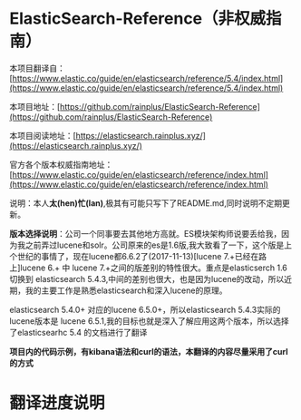 # ElasticSearch-Reference（非权威指南）

本项目翻译自：[https://www.elastic.co/guide/en/elasticsearch/reference/5.4/index.html](https://www.elastic.co/guide/en/elasticsearch/reference/5.4/index.html)

本项目地址：[https://github.com/rainplus/ElasticSearch-Reference](https://github.com/rainplus/ElasticSearch-Reference)

本项目阅读地址：[https://elasticsearch.rainplus.xyz/](https://elasticsearch.rainplus.xyz/)

官方各个版本权威指南地址：[https://www.elastic.co/guide/en/elasticsearch/reference/index.html](https://www.elastic.co/guide/en/elasticsearch/reference/index.html)

说明：本人**太\(hen\)忙\(lan\)**,极其有可能只写下了README.md,同时说明不定期更新。

**版本选择说明**：公司一个同事要去其他地方高就。ES模块架构师说要丢给我，因为我之前弄过lucene和solr。公司原来的es是1.6版,我大致看了一下，这个版是上个世纪的事情了，现在lucene都6.6.2了\(2017-11-13\)\[lucene 7.+已经在路上\]lucene 6.+ 中 lucene 7.+之间的版差别的特性很大。重点是elasticserch 1.6 切换到 elasticsearch 5.4.3,中间的差别也很大，也是因为lucene的改动，所以近期，我的主要工作是熟悉elasticsearch和深入lucene的原理。

elasticsearch 5.4.0+ 对应的lucene 6.5.0+，所以elasticsearch 5.4.3实际的lucene版本是 lucene 6.5.1,我的目标也就是深入了解应用这两个版本，所以选择了elasticsearhc 5.4 的文档进行了翻译

**项目内的代码示例，有kibana语法和curl的语法，本翻译的内容尽量采用了curl的方式**
# 翻译进度说明

